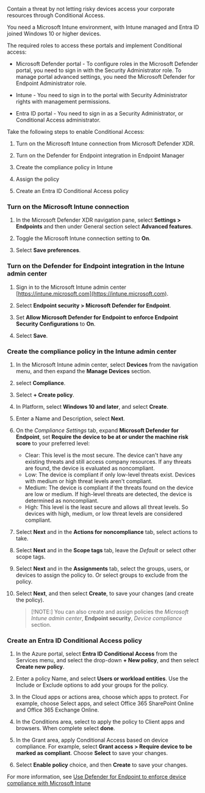 Contain a threat by not letting risky devices access your corporate resources through Conditional Access.

You need a Microsoft Intune environment, with Intune managed and Entra ID joined Windows 10 or higher devices.

The required roles to access these portals and implement Conditional access:

- Microsoft Defender portal - To configure roles in the Microsoft Defender portal, you need to sign in with the Security Administrator role. To manage portal advanced settings, you need the Microsoft Defender for Endpoint Administrator role.

- Intune - You need to sign in to the portal with Security Administrator rights with management permissions.

- Entra ID portal - You need to sign in as a Security Administrator, or Conditional Access administrator.

<!--- >:::image type="content" source="../media/mde-architecture.png" alt-text="Diagram of architecture for M D E conditional access."::: --->

Take the following steps to enable Conditional Access:

1. Turn on the Microsoft Intune connection from Microsoft Defender XDR.

1. Turn on the Defender for Endpoint integration in Endpoint Manager

1. Create the compliance policy in Intune

1. Assign the policy

1. Create an Entra ID Conditional Access policy

### Turn on the Microsoft Intune connection

1. In the Microsoft Defender XDR navigation pane, select **Settings > Endpoints** and then under General section select **Advanced features**.

1. Toggle the Microsoft Intune connection setting to **On**.

1. Select **Save preferences**.

### Turn on the Defender for Endpoint integration in the Intune admin center

1. Sign in to the Microsoft Intune admin center [https://intune.microsoft.com](https://intune.microsoft.com).

1. Select **Endpoint security > Microsoft Defender for Endpoint**.

1. Set **Allow Microsoft Defender for Endpoint to enforce Endpoint Security Configurations** to **On**.

1. Select **Save**.

### Create the compliance policy in the Intune admin center

1. In the Microsoft Intune admin center, select **Devices** from the navigation menu, and then expand the **Manage Devices** section.

1. select **Compliance**.

1. Select **+ Create policy**.

1. In Platform, select **Windows 10 and later**, and select **Create**.

1. Enter a Name and Description, select **Next**.

1. On the *Compliance Settings* tab, expand **Microsoft Defender for Endpoint**, set **Require the device to be at or under the machine risk score** to your preferred level:

    - Clear: This level is the most secure. The device can't have any existing threats and still access company resources. If any threats are found, the device is evaluated as noncompliant.
    - Low: The device is compliant if only low-level threats exist. Devices with medium or high threat levels aren't compliant.
    - Medium: The device is compliant if the threats found on the device are low or medium. If high-level threats are detected, the device is determined as noncompliant.
    - High: This level is the least secure and allows all threat levels. So devices with high, medium, or low threat levels are considered compliant.

1. Select **Next** and in the **Actions for noncompliance** tab, select actions to take.

1. Select **Next** and in the **Scope tags** tab, leave the *Default* or select other scope tags.

1. Select **Next** and in the **Assignments** tab, select the groups, users, or devices to assign the policy to. Or select groups to exclude from the policy.

1. Select **Next**, and then select **Create**, to save your changes (and create the policy).

    >[!NOTE:] You can also create and assign policies the *Microsoft Intune admin center*, **Endpoint security**, *Device compliance* section.

### Create an Entra ID Conditional Access policy

1. In the Azure portal, select **Entra ID Conditional Access** from the Services menu, and select the drop-down **+ New policy**, and then select **Create new policy**.

1. Enter a policy Name, and select **Users or workload entities**. Use the Include or Exclude options to add your groups for the policy.

1. In the Cloud apps or actions area, choose which apps to protect. For example, choose Select apps, and select Office 365 SharePoint Online and Office 365 Exchange Online.

1. In the Conditions area, select to apply the policy to Client apps and browsers.  When complete select **done**.

1. In the Grant area, apply Conditional Access based on device compliance. For example, select **Grant access > Require device to be marked as compliant**. Choose **Select** to save your changes.

1. Select **Enable policy** choice, and then **Create** to save your changes.

For more information, see [Use Defender for Endpoint to enforce device compliance with Microsoft Intune](/mem/intune/protect/advanced-threat-protection)
